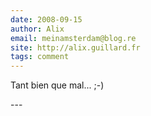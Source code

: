 ```yaml
---
date: 2008-09-15
author: Alix
email: meinamsterdam@blog.re
site: http://alix.guillard.fr
tags: comment
---
```


<p>Tant bien que mal... ;-)</p>
---